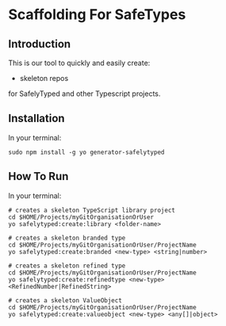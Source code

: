 # Scaffolding For SafeTypes

## Introduction

This is our tool to quickly and easily create:

- skeleton repos

for SafelyTyped and other Typescript projects.

## Installation

In your terminal:

```shell
sudo npm install -g yo generator-safelytyped
```

## How To Run

In your terminal:

```shell
# creates a skeleton TypeScript library project
cd $HOME/Projects/myGitOrganisationOrUser
yo safelytyped:create:library <folder-name>

# creates a skeleton branded type
cd $HOME/Projects/myGitOrganisationOrUser/ProjectName
yo safelytyped:create:branded <new-type> <string|number>

# creates a skeleton refined type
cd $HOME/Projects/myGitOrganisationOrUser/ProjectName
yo safelytyped:create:refinedtype <new-type> <RefinedNumber|RefinedString>

# creates a skeleton ValueObject
cd $HOME/Projects/myGitOrganisationOrUser/ProjectName
yo safelytyped:create:valueobject <new-type> <any[]|object>
```